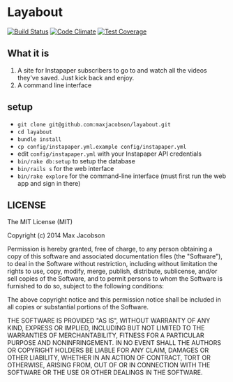 # Layabout

[![Build Status](https://travis-ci.org/maxjacobson/layabout.svg)](https://travis-ci.org/maxjacobson/layabout)
[![Code Climate](https://codeclimate.com/github/maxjacobson/layabout/badges/gpa.svg)](https://codeclimate.com/github/maxjacobson/layabout)
[![Test Coverage](https://codeclimate.com/github/maxjacobson/layabout/badges/coverage.svg)](https://codeclimate.com/github/maxjacobson/layabout)

## What it is

1. A site for Instapaper subscribers to go to and watch all the videos they've
saved. Just kick back and enjoy.
2. A command line interface 

## setup

* `git clone git@github.com:maxjacobson/layabout.git`
* `cd layabout`
* `bundle install`
* `cp config/instapaper.yml.example config/instapaper.yml`
* edit `config/instapaper.yml` with your Instapaper API credentials
* `bin/rake db:setup` to setup the database
* `bin/rails s` for the web interface
* `bin/rake explore` for the command-line interface (must first run the web app and sign in there)

## LICENSE

The MIT License (MIT)

Copyright (c) 2014 Max Jacobson

Permission is hereby granted, free of charge, to any person obtaining a copy
of this software and associated documentation files (the "Software"), to deal
in the Software without restriction, including without limitation the rights
to use, copy, modify, merge, publish, distribute, sublicense, and/or sell
copies of the Software, and to permit persons to whom the Software is
furnished to do so, subject to the following conditions:

The above copyright notice and this permission notice shall be included in
all copies or substantial portions of the Software.

THE SOFTWARE IS PROVIDED "AS IS", WITHOUT WARRANTY OF ANY KIND, EXPRESS OR
IMPLIED, INCLUDING BUT NOT LIMITED TO THE WARRANTIES OF MERCHANTABILITY,
FITNESS FOR A PARTICULAR PURPOSE AND NONINFRINGEMENT. IN NO EVENT SHALL THE
AUTHORS OR COPYRIGHT HOLDERS BE LIABLE FOR ANY CLAIM, DAMAGES OR OTHER
LIABILITY, WHETHER IN AN ACTION OF CONTRACT, TORT OR OTHERWISE, ARISING FROM,
OUT OF OR IN CONNECTION WITH THE SOFTWARE OR THE USE OR OTHER DEALINGS IN
THE SOFTWARE.

